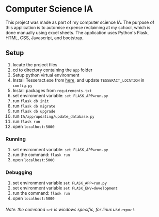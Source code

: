 # Computer Science IA

This project was made as part of my computer science IA. The purpose of this application is to automise expense
reclaiming at my school, which is done manually using excel sheets. The application uses Python's Flask, HTML, CSS, 
Javascript, and bootstrap.

## Setup
1) locate the project files
2) cd to directory containing the `app` folder
3) Setup python virtual environment
4) Install Tesseract.exe from [here](https://github.com/tesseract-ocr/tessdoc/blob/master/Downloads.md), and update `TESSERACT_LOCATION` in `config.py`
5) Install packages from `requirements.txt`
6) set environment variable: `set FLASK_APP=run.py`
7) run `flask db init`
8) run `flask db migrate`
9) run `flask db upgrade`
10) run `IA/app/updating/update_database.py`
11) run `flask run`
12) open `localhost:5000`

### Running
1) set environment variable: `set FLASK_APP=run.py`
2) run the command: `flask run`
3) open `localhost:5000`

### Debugging
1) set environment variable `set FLASK_APP=run.py`
2) set environment variable `set FLASK_ENV=development`
3) run the command: `flask run`
4) open `localhost:5000`

###### Note: the command `set` is windows specific, for linux use `export`.
